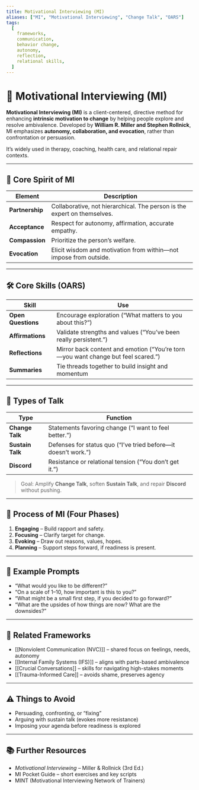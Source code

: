 ```yaml
---
title: Motivational Interviewing (MI)
aliases: ["MI", "Motivational Interviewing", "Change Talk", "OARS"]
tags:
  [
    frameworks,
    communication,
    behavior change,
    autonomy,
    reflection,
    relational skills,
  ]
---
```


<!-- @format -->

# 🔄 Motivational Interviewing (MI)

**Motivational Interviewing (MI)** is a client-centered, directive method for enhancing **intrinsic motivation to change** by helping people explore and resolve ambivalence. Developed by **William R. Miller and Stephen Rollnick**, MI emphasizes **autonomy, collaboration, and evocation**, rather than confrontation or persuasion.

It’s widely used in therapy, coaching, health care, and relational repair contexts.

---

## 🧭 Core Spirit of MI

| Element         | Description                                                              |
| --------------- | ------------------------------------------------------------------------ |
| **Partnership** | Collaborative, not hierarchical. The person is the expert on themselves. |
| **Acceptance**  | Respect for autonomy, affirmation, accurate empathy.                     |
| **Compassion**  | Prioritize the person’s welfare.                                         |
| **Evocation**   | Elicit wisdom and motivation from within—not impose from outside.        |

---

## 🛠 Core Skills (OARS)

| Skill              | Use                                                                              |
| ------------------ | -------------------------------------------------------------------------------- |
| **Open Questions** | Encourage exploration (“What matters to you about this?”)                        |
| **Affirmations**   | Validate strengths and values (“You’ve been really persistent.”)                 |
| **Reflections**    | Mirror back content and emotion (“You’re torn—you want change but feel scared.”) |
| **Summaries**      | Tie threads together to build insight and momentum                               |

---

## 💬 Types of Talk

| Type             | Function                                                       |
| ---------------- | -------------------------------------------------------------- |
| **Change Talk**  | Statements favoring change (“I want to feel better.”)          |
| **Sustain Talk** | Defenses for status quo (“I’ve tried before—it doesn’t work.”) |
| **Discord**      | Resistance or relational tension (“You don’t get it.”)         |

> Goal: Amplify **Change Talk**, soften **Sustain Talk**, and repair **Discord** without pushing.

---

## 🔄 Process of MI (Four Phases)

1. **Engaging** – Build rapport and safety.
2. **Focusing** – Clarify target for change.
3. **Evoking** – Draw out reasons, values, hopes.
4. **Planning** – Support steps forward, if readiness is present.

---

## 🌱 Example Prompts

- “What would you like to be different?”
- “On a scale of 1–10, how important is this to you?”
- “What might be a small first step, if you decided to go forward?”
- “What are the upsides of how things are now? What are the downsides?”

---

## 🔗 Related Frameworks

- [[Nonviolent Communication (NVC)]] – shared focus on feelings, needs, autonomy
- [[Internal Family Systems (IFS)]] – aligns with parts-based ambivalence
- [[Crucial Conversations]] – skills for navigating high-stakes moments
- [[Trauma-Informed Care]] – avoids shame, preserves agency

---

## ⚠️ Things to Avoid

- Persuading, confronting, or “fixing”
- Arguing with sustain talk (evokes more resistance)
- Imposing your agenda before readiness is explored

---

## 📚 Further Resources

- _Motivational Interviewing_ – Miller & Rollnick (3rd Ed.)
- MI Pocket Guide – short exercises and key scripts
- MINT (Motivational Interviewing Network of Trainers)
